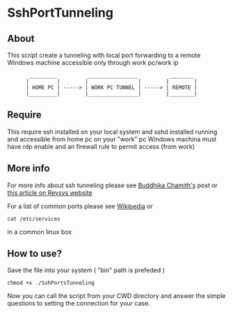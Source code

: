 SshPortTunneling
==================

About
-----

This script create a tunneling with local port forwarding to a remote Windows machine accessible only through work pc/work ip
~~~
       _________          ________________          ________
      |         |        |                |        |        |
      | HOME PC | -----> | WORK PC TUNNEL | -----> | REMOTE |
      |_________|        |________________|        |________|
~~~

Require
-------
This require ssh installed on your local system and sshd installed running and accessible from home pc on your "work" pc
Windows machina must have rdp enable and an firewall rule to permit access (from work)

More info
---------
For more info about ssh tunneling please see [Buddhika Chamith's](http://chamibuddhika.wordpress.com/2012/03/21/ssh-tunnelling-explained/) post
or [this article on Revsys website](http://www.revsys.com/writings/quicktips/ssh-tunnel.html)

For a list of common ports please see [Wikipedia](http://it.wikipedia.org/wiki/Lista_di_porte_standard)
or 
```
cat /etc/services 
```
in a common linux box

How to use?
-----------

Save the file into your system ( "bin" path is prefeded )
```
chmod +x ./SshPortsTunneling
```

Now you can call the script from your CWD directory and answer the simple questions to setting the connection for your case.
